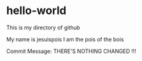 # hello-world
This is my directory of github

My name is jesuispois
I am the pois of the bois 


Commit Message: THERE'S NOTHING CHANGED !!!

